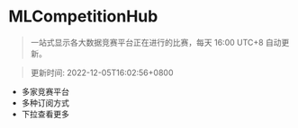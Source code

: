 # MLCompetitionHub

> 一站式显示各大数据竞赛平台正在进行的比赛，每天 16:00 UTC+8 自动更新。
  
> 更新时间: 2022-12-05T16:02:56+0800 

* 多家竞赛平台
* 多种订阅方式
* 下拉查看更多